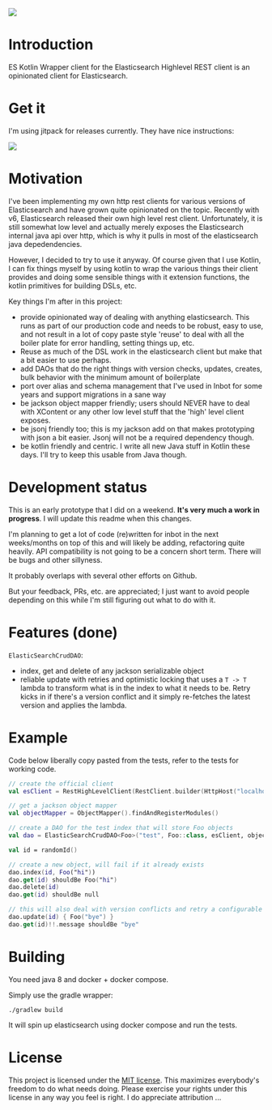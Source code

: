 [![](https://jitpack.io/v/jillesvangurp/es-kotlin-wrapper-client.svg)](https://jitpack.io/#jillesvangurp/es-kotlin-wrapper-client)


# Introduction

ES Kotlin Wrapper client for the Elasticsearch Highlevel REST client is an opinionated client for Elasticsearch.

# Get it

I'm using jitpack for releases currently. They have nice instructions:

[![](https://jitpack.io/v/jillesvangurp/es-kotlin-wrapper-client.svg)](https://jitpack.io/#jillesvangurp/es-kotlin-wrapper-client)

# Motivation

I've been implementing my own http rest clients for various versions of Elasticsearch and have grown quite opinionated on the topic. Recently with v6, Elasticsearch released their own high level rest client. Unfortunately, it is still somewhat low level and actually merely exposes the Elasticsearch internal java api over http, which is why it pulls in most of the elasticsearch java depedendencies.

However, I decided to try to use it anyway. Of course given that I use Kotlin, I can fix things myself by using kotlin to wrap the various things their client provides and doing some sensible things with it extension functions, the kotlin primitives for building DSLs, etc.

Key things I'm after in this project:

- provide opinionated way of dealing with anything elasticsearch. This runs as part of our production code and needs to be robust, easy to use, and not result in a lot of copy paste style 'reuse' to deal with all the boiler plate for error handling, setting things up, etc.
- Reuse as much of the DSL work in the elasticsearch client but make that a bit easier to use perhaps.
- add DAOs that do the right things with version checks, updates, creates, bulk behavior with the minimum amount of boilerplate
- port over alias and schema management that I've used in Inbot for some years and support migrations in a sane way
- be jackson object mapper friendly; users should NEVER have to deal with XContent or any other low level stuff that the 'high' level client exposes.
- be jsonj friendly too; this is my jackson add on that makes prototyping with json a bit easier. Jsonj will not be a required dependency though.
- be kotlin friendly and centric. I write all new Java stuff in Kotlin these days. I'll try to keep this usable from Java though.


# Development status

This is an early prototype that I did on a weekend. **It's very much a work in progress**. I will update this readme when this changes. 

I'm planning to get a lot of code (re)written for inbot in the next weeks/months on top of this and will likely be adding, refactoring quite heavily. API compatibility is not going to be a concern short term. There will be bugs and other sillyness.

It probably overlaps with several other efforts on Github. 

But your feedback, PRs, etc. are appreciated; I just want to avoid people depending on this while I'm still figuring out what to do with it.


# Features (done)

`ElasticSearchCrudDAO`:

- index, get and delete of any jackson serializable object
- reliable update with retries and optimistic locking that uses a `T -> T` lambda to transform what is in the index to what it needs to be. Retry kicks in if there's a version conflict and it simply re-fetches the latest version and applies the lambda.


# Example 

Code below liberally copy pasted from the tests, refer to the tests for working code.

```kotlin
// create the official client
val esClient = RestHighLevelClient(RestClient.builder(HttpHost("localhost", 9200, "http")))

// get a jackson object mapper
val objectMapper = ObjectMapper().findAndRegisterModules()

// create a DAO for the test index that will store Foo objects
val dao = ElasticSearchCrudDAO<Foo>("test", Foo::class, esClient, objectMapper)

val id = randomId()

// create a new object, will fail if it already exists
dao.index(id, Foo("hi"))
dao.get(id) shouldBe Foo("hi")
dao.delete(id)
dao.get(id) shouldBe null

// this will also deal with version conflicts and retry a configurable number of times (default 10) with a sleep to reduce chance of more conflicts
dao.update(id) { Foo("bye") }
dao.get(id)!!.message shouldBe "bye"


```

# Building

You need java 8 and docker + docker compose.

Simply use the gradle wrapper:

```
./gradlew build
```

It will spin up elasticsearch using docker compose and run the tests.

# License

This project is licensed under the [MIT license](LICENSE). This maximizes everybody's freedom to do what needs doing. Please exercise your rights under this license in any way you feel is right. I do appreciate attribution ...
